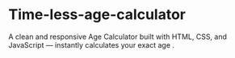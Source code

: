 # Time-less-age-calculator
A clean and responsive Age Calculator built with HTML, CSS, and JavaScript — instantly calculates your exact age .
